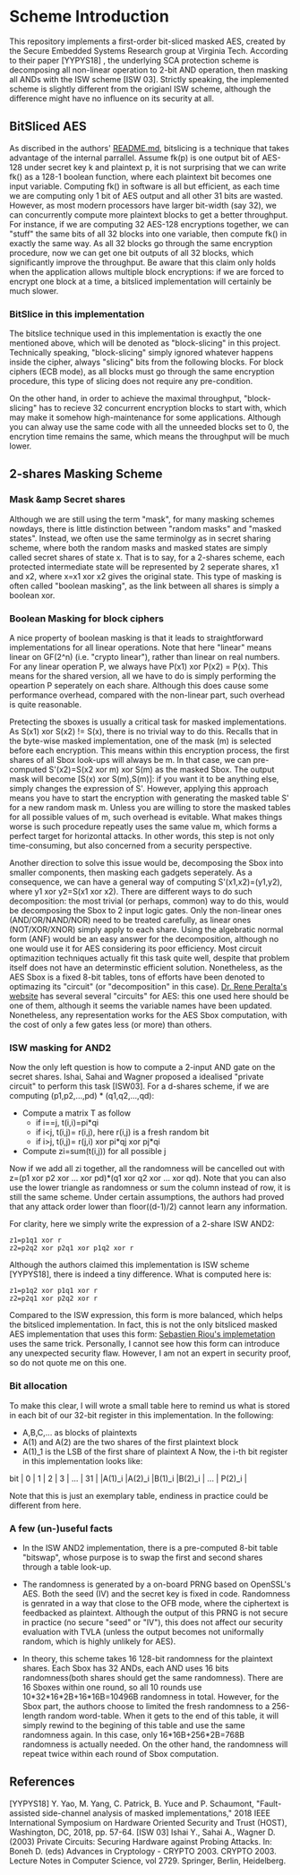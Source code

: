 # Scheme Introduction

This repository implements a first-order bit-sliced masked AES, created by the Secure Embedded Systems Research group at Virginia Tech. According to their paper \[YYPYS18\] , the underlying SCA protection scheme is decomposing all non-linear operation to 2-bit AND operation, then masking all ANDs with the ISW scheme \[ISW 03\]. Strictly speaking, the implemented scheme is slightly different from the origianl ISW scheme, although the difference might have no influence on its security at all.

## BitSliced AES
As discribed in the authors' [README.md](README.md), bitslicing is a technique that takes advantage of the internal parrallel. Assume fk\(p\) is one output bit of AES-128 under secret key k and plaintext p, it is not surprising that we can write fk\(\) as a 128-1 boolean function, where each plaintext bit becomes one input variable. Computing fk\(\) in software is all but efficient, as each time we are computing only 1 bit of AES output and all other 31 bits are wasted. However, as most modern processors have larger bit-width (say 32), we can concurrently compute more plaintext blocks to get a better throughput. For instance, if we are computing 32 AES-128 encryptions together, we can "stuff" the same bits of all 32 blocks into one variable, then compute fk\(\) in exactly the same way. As all 32 blocks go through the same encryption procedure, now we can get one bit outputs of all 32 blocks, which significantly improve the throughput. Be aware that this claim only holds when the application allows multiple block encryptions: if we are forced to encrypt one block at a time, a bitsliced implementation will certainly be much slower.     

### BitSlice in this implementation
The bitslice technique used in this implementation is exactly the one mentioned above, which will be denoted as "block-slicing" in this project. Technically speaking, "block-slicing" simply ignored whatever happens inside the cipher, always "slicing" bits from the following blocks. For block ciphers (ECB mode), as all blocks must go through the same encryption procedure, this type of slicing does not require any pre-condition.

On the other hand, in order to achieve the maximal throughput, "block-slicing" has to recieve 32 concurrent encryption blocks to start with, which may make it somehow high-maintenance for some applications. Although you can alway use the same code with all the unneeded blocks set to 0, the encrytion time remains the same, which means the throughput will be much lower.    

## 2-shares Masking Scheme

### Mask &amp Secret shares

Although we are still using the term "mask", for many masking schemes nowdays, there is little distinction between "random masks" and "masked states". Instead, we often use the same terminolgy as in secret sharing scheme, where both the random masks and masked states are simply called secret shares of state x. That is to say, for a 2-shares scheme, each protected intermediate state will be represented by 2 seperate shares, x1 and x2, where x=x1 xor x2 gives the original state. This type of masking is often called "boolean masking", as the link between all shares is simply a boolean xor.

### Boolean Masking for block ciphers
A nice property of boolean masking is that it leads to straightforward implementations for all linear operations. Note that here "linear" means linear on GF(2^n) (i.e. "crypto linear"), rather than linear on real numbers. For any linear operation P, we always have P(x1) xor P(x2) = P(x). This means for the shared version, all we have to do is simply performing the opeartion P seperately on each share. Although this does cause some performance overhead, compared with the non-linear part, such overhead is quite reasonable.

Pretecting the sboxes is usually a critical task for masked implementations. As S(x1) xor S(x2) != S(x), there is no trivial way to do this. Recalls that in the byte-wise masked implementation, one of the mask (m) is selected before each encryption. This means within this encryption process, the first shares of all Sbox look-ups will always be m. In that case, we can pre-computed S'(x2)=S(x2 xor m) xor S(m) as the masked Sbox. The output mask will become \[S(x) xor S(m),S(m)\]: if you want it to be anything else, simply changes the expression of S'. However, applying this approach means you have to start the encryption with generating the masked table S' for a new random mask m. Unless you are willing to store the masked tables for all possible values of m, such overhead is evitable. What makes things worse is such procedure repeatly uses the same value m, which forms a perfect target for horizontal attacks. In other words, this step is not only time-consuming, but also concerned from a security perspective.

Another direction to solve this issue would be, decomposing the Sbox into smaller components, then masking each gadgets seperately. As a consequence, we can have a general way of computing S'(x1,x2)=(y1,y2), where y1 xor y2=S(x1 xor x2). There are different ways to do such decomposition: the most trivial (or perhaps, common) way to do this, would be decomposing the Sbox to 2 input logic gates. Only the non-linear ones (AND/OR/NAND/NOR) need to be treated carefully, as linear ones (NOT/XOR/XNOR) simply apply to each share. Using the algebratic normal form (ANF) would be an easy answer for the decomposition, although no one would use it for AES considering its poor efficiency. Most circuit optimazition techniques actually fit this task quite well, despite that problem itself does not have an determinstic efficient solution. Nonetheless, as the AES Sbox is a fixed 8-bit tables, tons of efforts have been denoted to optimazing its "circuit" (or "decomposition" in this case). [Dr. Rene Peralta's website](http://cs-www.cs.yale.edu/homes/peralta/CircuitStuff/CMT.html) has several several "circuits" for AES: this one used here should be one of them, although it seems the variable names have been updated. Nonetheless, any representation works for the AES Sbox computation, with the cost of only a few gates less (or more) than others.

### ISW masking for AND2
Now the only left question is how to compute a 2-input AND gate on the secret shares. Ishai, Sahai and Wagner proposed a idealised "private circuit" to perform this task \[ISW03\]. For a d-shares scheme, if we are computing (p1,p2,...,pd) \* (q1,q2,...,qd):

- Compute a matrix T as follow
  - if i==j, t(i,i)=pi\*qi
  - if i<j,  t(i,j)= r(i,j), here r(i,j) is a fresh random bit
  - if i>j,  t(i,j)= r(j,i) xor pi\*qj xor pj\*qi
- Compute zi=sum(t(i,j)) for all possible j

Now if we add all zi together, all the randomness will be cancelled out with z=(p1 xor p2 xor ... xor pd)\*(q1 xor q2 xor ... xor qd). Note that you can also use the lower triangle as randomness or sum the column instead of row, it is still the same scheme. Under certain assumptions, the authors had proved that any attack order lower than floor((d-1)/2) cannot learn any information.

For clarity, here we simply write the expression of a 2-share ISW AND2:
```
z1=p1q1 xor r
z2=p2q2 xor p2q1 xor p1q2 xor r
```
Although the authors claimed this implementation is ISW scheme \[YYPYS18\], there is indeed a tiny difference. What is computed here is:
```
z1=p1q2 xor p1q1 xor r
z2=p2q1 xor p2q2 xor r
```
Compared to the ISW expression, this form is more balanced, which helps the bitsliced implementation. In fact, this is not the only bitsliced masked AES implementation that uses this form: [Sebastien Riou's implemetation](https://github.com/sebastien-riou/masked-bit-sliced-aes-128/blob/master/source/secure_aes_pbs.c]) uses the same trick. Personally, I cannot see how this form can introduce any unexpected security flaw. However, I am not an expert in security proof, so do not quote me on this one.

### Bit allocation
To make this clear, I will wrote a small table here to remind us what is stored in each bit of our 32-bit register in this implementation. In the following:
- A,B,C,... as blocks of plaintexts
- A(1) and A(2) are the two shares of the first plaintext block
- A(1)_1 is the LSB of the first share of plaintext A
Now, the i-th bit register in this implementation looks like:

bit |   0   |   1   |   2   |   3   |  ...  |   31   |
    |A(1)_i |A(2)_i |B(1)_i |B(2)_i |  ...  | P(2)_i |      

Note that this is just an exemplary table, endiness in practice could be different from here.

### A few (un-)useful facts
- In the ISW AND2 implementation, there is a pre-computed 8-bit table "bitswap", whose purpose is to swap the first and second shares through a table look-up.

- The randomness is generated by a on-board PRNG based on OpenSSL's AES. Both the seed (IV) and the secret key is fixed in code. Randomness is genrated in a way that close to the OFB mode, where the ciphertext is feedbacked as plaintext. Although the output of this PRNG is not secure in practice (no secure "seed" or "IV"), this does not affect our security evaluation with TVLA (unless the output becomes not uniformally random, which is highly unlikely for AES).

- In theory, this scheme takes 16 128-bit randomness for the plaintext shares. Each Sbox has 32 ANDs, each AND uses 16 bits randomness(both shares should get the same randomness). There are 16 Sboxes within one round, so all 10 rounds use 10\*32\*16\*2B+16\*16B=10496B randomness in total. However, for the Sbox part, the authors choose to limited the fresh randomness to a 256-length random word-table. When it gets to the end of this table, it will simply rewind to the begining of this table and use the same randomness again. In this case, only 16\*16B+256\*2B=768B randomness is actually needed. On the other hand, the randomness will repeat twice within each round of Sbox computation.

## References
\[YYPYS18\] Y. Yao, M. Yang, C. Patrick, B. Yuce and P. Schaumont, "Fault-assisted side-channel analysis of masked implementations," 2018 IEEE International Symposium on Hardware Oriented Security and Trust (HOST), Washington, DC, 2018, pp. 57-64.
\[ISW 03\] Ishai Y., Sahai A., Wagner D. (2003) Private Circuits: Securing Hardware against Probing Attacks. In: Boneh D. (eds) Advances in Cryptology - CRYPTO 2003. CRYPTO 2003. Lecture Notes in Computer Science, vol 2729. Springer, Berlin, Heidelberg.